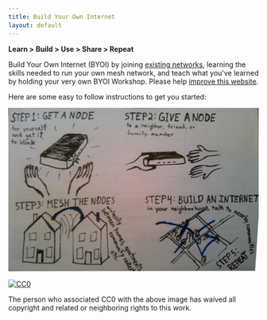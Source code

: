 ```yaml
---
title: Build Your Own Internet
layout: default
---
```


**Learn > Build > Use > Share > Repeat**

Build Your Own Internet (BYOI) by joining [existing networks](networks), learning the skills needed to run your own mesh network, and teach what you've learned by holding your very own BYOI Workshop. Please help [improve this website](https://github.com/buildyourowninternet/buildyourowninternet.github.io/). 

Here are some easy to follow instructions to get you started:  

![byoi](./images/byoi0.jpg)

<p xmlns:dct="http://purl.org/dc/terms/">
  <a rel="license"
     href="http://creativecommons.org/publicdomain/zero/1.0/">
    <img src="https://licensebuttons.net/p/zero/1.0/88x31.png" style="border-style: none;" alt="CC0" />
  </a>
</p>
The person who associated CC0 with the above image has waived all copyright and related or neighboring rights to this work.   
